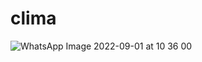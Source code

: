 # clima

![WhatsApp Image 2022-09-01 at 10 36 00](https://user-images.githubusercontent.com/104745187/187929089-0bc89627-b7d3-4724-ad9b-419337bee249.jpeg)
